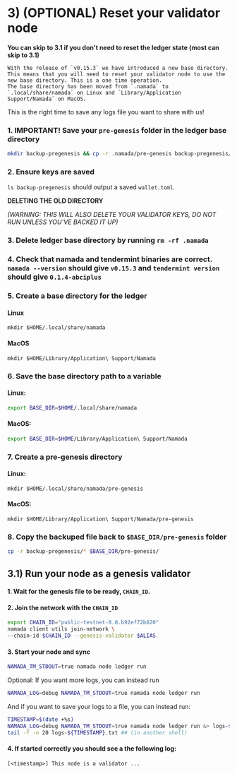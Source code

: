# 3) (OPTIONAL) Reset your validator node
**You can skip to 3.1 if you don't need to reset the ledger state (most can skip to 3.1)**

```admonish note
With the release of `v0.15.3` we have introduced a new base directory. This means that you will need to reset your validator node to use the new base directory. This is a one time operation.
The base directory has been moved from `.namada` to `.local/share/namada` on Linux and `Library/Application Support/Namada` on MacOS.
```



This is the right time to save any logs file you want to share with us!

### 1. IMPORTANT! Save your `pre-genesis` folder in the ledger base directory

```bash
mkdir backup-pregenesis && cp -r .namada/pre-genesis backup-pregenesis/
```

### 2. **Ensure keys are saved**

`ls backup-pregenesis` should output a saved `wallet.toml`.

**DELETING THE OLD DIRECTORY**

*(WARNING: THIS WILL ALSO DELETE YOUR VALIDATOR KEYS, DO NOT RUN UNLESS YOU'VE BACKED IT UP)*

### 3. Delete ledger base directory by running `rm -rf .namada`

### 4. Check that namada and tendermint binaries are correct. `namada --version` should give `v0.15.3` and `tendermint version` should give `0.1.4-abciplus`
### 5. Create a base directory for the ledger
#### Linux
`mkdir $HOME/.local/share/namada`
#### MacOS 
`mkdir $HOME/Library/Application\ Support/Namada`

### 6. Save the base directory path to a variable
#### Linux:
```bash
export BASE_DIR=$HOME/.local/share/namada
```
#### MacOS:
```bash
export BASE_DIR=$HOME/Library/Application\ Support/Namada
```
### 7. Create a pre-genesis directory
#### Linux: 
`mkdir $HOME/.local/share/namada/pre-genesis`
#### MacOS: 
`mkdir $HOME/Library/Application\ Support/Namada/pre-genesis`

### 8. Copy the backuped file back to `$BASE_DIR/pre-genesis` folder
```bash
cp -r backup-pregenesis/* $BASE_DIR/pre-genesis/
```

## 3.1) Run your node as a genesis validator

#### 1. Wait for the genesis file to be ready, `CHAIN_ID`.
#### 2. Join the network with the `CHAIN_ID`
``` bash
export CHAIN_ID="public-testnet-8.0.b92ef72b820"
namada client utils join-network \
--chain-id $CHAIN_ID --genesis-validator $ALIAS
```

#### 3. Start your node and sync
```bash
NAMADA_TM_STDOUT=true namada node ledger run
```
Optional: If you want more logs, you can instead run
```bash
NAMADA_LOG=debug NAMADA_TM_STDOUT=true namada node ledger run
```
And if you want to save your logs to a file, you can instead run:
```bash
TIMESTAMP=$(date +%s)
NAMADA_LOG=debug NAMADA_TM_STDOUT=true namada node ledger run &> logs-${TIMESTAMP}.txt
tail -f -n 20 logs-${TIMESTAMP}.txt ## (in another shell)
```
#### 4. If started correctly you should see a the following log:
`[<timestamp>] This node is a validator ...`
    
